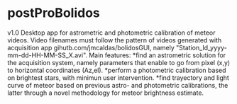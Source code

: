 # postProBolidos
v1.0
Desktop app for astrometric and photometric calibration of meteor videos.
Video filenames must follow the pattern of videos generated with acquisition app gihutb.com/jmcaldas/bolidosGUI, namely "Station_Id_yyyy-mm-dd-HH-MM-SS_X.avi".
Main features:
*find an astrometric solution for the acquisition system, namely parameters that enable to go from pixel (x,y) to horizontal coordinates (Az,el).
*perform a photometric calibration based on brightest stars, with minimun user intervention.
*find trayectory and light curve of meteor based on previous astro- and photometric calibrations, the latter through a novel methodology for meteor brightness estimate.
